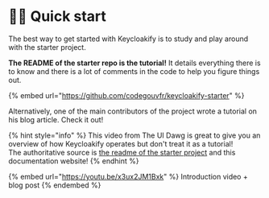 # 👨‍💻 Quick start

The best way to get started with Keycloakify is to study and play around with the starter project.

**The README of the starter repo is the tutorial!** It details everything there is to know and there is a lot of comments in the code to help you figure things out.

{% embed url="https://github.com/codegouvfr/keycloakify-starter" %}

Alternatively, one of the main contributors of the project wrote a tutorial on his blog article. Check it out!

{% hint style="info" %}
This video from The UI Dawg is great to give you an overview of how Keycloakify operates but don't treat it as a tutorial!\
The authoritative source is [the readme of the starter project](https://github.com/keycloakify/keycloakify-starter) and this documentation website!
{% endhint %}

{% embed url="https://youtu.be/x3ux2JM1Bxk" %}
Introduction video + blog post
{% endembed %}
